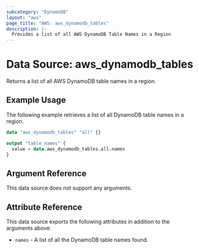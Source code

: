 ```yaml
---
subcategory: "DynamoDB"
layout: "aws"
page_title: "AWS: aws_dynamodb_tables"
description: |-
  Provides a list of all AWS DynamoDB Table Names in a Region
---
```


# Data Source: aws_dynamodb_tables

Returns a list of all AWS DynamoDB table names in a region.

## Example Usage

The following example retrieves a list of all DynamoDB table names in a region.

```terraform
data "aws_dynamodb_tables" "all" {}

output "table_names" {
  value = data.aws_dynamodb_tables.all.names
}
```

## Argument Reference

This data source does not support any arguments.

## Attribute Reference

This data source exports the following attributes in addition to the arguments above:

* `names` - A list of all the DynamoDB table names found.
